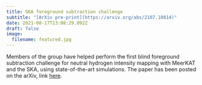 ```yaml
---
title: SKA foreground subtraction challenge
subtitle: "[ArXiv pre-print](https://arxiv.org/abs/2107.10814)"
date: 2021-08-17T13:08:29.092Z
draft: false
image:
  filename: featured.jpg
---
```

Members of the group have helped perform the first blind foreground subtraction challenge for neutral hydrogen intensity mapping with MeerKAT and the SKA, using state-of-the-art simulations. The paper has been posted on the arXiv, link [here]([here](https://arxiv.org/abs/2107.10814)).